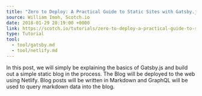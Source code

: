 ```yaml
---
title: "Zero to Deploy: A Practical Guide to Static Sites with Gatsby.js"
source: William Imoh, Scotch.io
date: 2018-01-29 20:19:00 +0000
link: https://scotch.io/tutorials/zero-to-deploy-a-practical-guide-to-static-sites-with-gatsbyjs?utm_content=bufferf8d01&utm_medium=social&utm_source=twitter.com&utm_campaign=buffer
type: Tutorial
tool:
  - tool/gatsby.md
  - tool/netlify.md
---
```

In this post, we will simply be explaining the basics of Gatsby.js and build out a simple static blog in the process. The Blog will be deployed to the web using Netlify. Blog posts will be written in Markdown and GraphQL will be used to query markdown data into the blog. 





